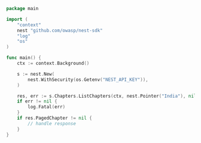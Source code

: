 <!-- Start SDK Example Usage [usage] -->
```go
package main

import (
	"context"
	nest "github.com/owasp/nest-sdk"
	"log"
	"os"
)

func main() {
	ctx := context.Background()

	s := nest.New(
		nest.WithSecurity(os.Getenv("NEST_API_KEY")),
	)

	res, err := s.Chapters.ListChapters(ctx, nest.Pointer("India"), nil, nest.Pointer[int64](1), nest.Pointer[int64](100))
	if err != nil {
		log.Fatal(err)
	}
	if res.PagedChapter != nil {
		// handle response
	}
}

```
<!-- End SDK Example Usage [usage] -->
